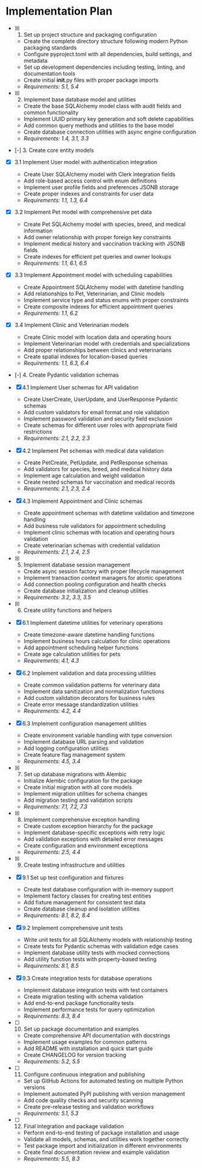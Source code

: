 # Implementation Plan

- [x] 1. Set up project structure and packaging configuration

  - Create the complete directory structure following modern Python packaging standards
  - Configure pyproject.toml with all dependencies, build settings, and metadata
  - Set up development dependencies including testing, linting, and documentation tools
  - Create initial **init**.py files with proper package imports
  - _Requirements: 5.1, 5.4_

- [x] 2. Implement base database model and utilities

  - Create the base SQLAlchemy model class with audit fields and common functionality
  - Implement UUID primary key generation and soft delete capabilities
  - Add common query methods and utilities to the base model
  - Create database connection utilities with async engine configuration
  - _Requirements: 1.4, 3.1, 3.3_

- [-] 3. Create core entity models
- [x] 3.1 Implement User model with authentication integration

  - Create User SQLAlchemy model with Clerk integration fields
  - Add role-based access control with enum definitions
  - Implement user profile fields and preferences JSONB storage
  - Create proper indexes and constraints for user data
  - _Requirements: 1.1, 1.3, 6.4_

- [x] 3.2 Implement Pet model with comprehensive pet data

  - Create Pet SQLAlchemy model with species, breed, and medical information
  - Add owner relationship with proper foreign key constraints
  - Implement medical history and vaccination tracking with JSONB fields
  - Create indexes for efficient pet queries and owner lookups
  - _Requirements: 1.1, 6.1, 6.5_

- [x] 3.3 Implement Appointment model with scheduling capabilities

  - Create Appointment SQLAlchemy model with datetime handling
  - Add relationships to Pet, Veterinarian, and Clinic models
  - Implement service type and status enums with proper constraints
  - Create composite indexes for efficient appointment queries
  - _Requirements: 1.1, 6.2_

- [x] 3.4 Implement Clinic and Veterinarian models

  - Create Clinic model with location data and operating hours
  - Implement Veterinarian model with credentials and specializations
  - Add proper relationships between clinics and veterinarians
  - Create spatial indexes for location-based queries
  - _Requirements: 1.1, 6.3, 6.4_

- [-] 4. Create Pydantic validation schemas
- [x] 4.1 Implement User schemas for API validation

  - Create UserCreate, UserUpdate, and UserResponse Pydantic schemas
  - Add custom validators for email format and role validation
  - Implement password validation and security field exclusion
  - Create schemas for different user roles with appropriate field restrictions
  - _Requirements: 2.1, 2.2, 2.3_

- [x] 4.2 Implement Pet schemas with medical data validation

  - Create PetCreate, PetUpdate, and PetResponse schemas
  - Add validators for species, breed, and medical history data
  - Implement age calculation and weight validation
  - Create nested schemas for vaccination and medical records
  - _Requirements: 2.1, 2.3, 2.4_

- [x] 4.3 Implement Appointment and Clinic schemas

  - Create appointment schemas with datetime validation and timezone handling
  - Add business rule validators for appointment scheduling
  - Implement clinic schemas with location and operating hours validation
  - Create veterinarian schemas with credential validation
  - _Requirements: 2.1, 2.4, 2.5_

- [x] 5. Implement database session management

  - Create async session factory with proper lifecycle management
  - Implement transaction context managers for atomic operations
  - Add connection pooling configuration and health checks
  - Create database initialization and cleanup utilities
  - _Requirements: 3.2, 3.3, 3.5_

- [x] 6. Create utility functions and helpers
- [x] 6.1 Implement datetime utilities for veterinary operations

  - Create timezone-aware datetime handling functions
  - Implement business hours calculation for clinic operations
  - Add appointment scheduling helper functions
  - Create age calculation utilities for pets
  - _Requirements: 4.1, 4.3_

- [x] 6.2 Implement validation and data processing utilities

  - Create common validation patterns for veterinary data
  - Implement data sanitization and normalization functions
  - Add custom validation decorators for business rules
  - Create error message standardization utilities
  - _Requirements: 4.2, 4.4_

- [x] 6.3 Implement configuration management utilities

  - Create environment variable handling with type conversion
  - Implement database URL parsing and validation
  - Add logging configuration utilities
  - Create feature flag management system
  - _Requirements: 4.5, 3.4_

- [x] 7. Set up database migrations with Alembic

  - Initialize Alembic configuration for the package
  - Create initial migration with all core models
  - Implement migration utilities for schema changes
  - Add migration testing and validation scripts
  - _Requirements: 7.1, 7.2, 7.3_

- [x] 8. Implement comprehensive exception handling

  - Create custom exception hierarchy for the package
  - Implement database-specific exceptions with retry logic
  - Add validation exceptions with detailed error messages
  - Create configuration and environment exceptions
  - _Requirements: 2.5, 4.4_

- [x] 9. Create testing infrastructure and utilities
- [x] 9.1 Set up test configuration and fixtures

  - Create test database configuration with in-memory support
  - Implement factory classes for creating test entities
  - Add fixture management for consistent test data
  - Create database cleanup and isolation utilities
  - _Requirements: 8.1, 8.2, 8.4_

- [x] 9.2 Implement comprehensive unit tests

  - Write unit tests for all SQLAlchemy models with relationship testing
  - Create tests for Pydantic schemas with validation edge cases
  - Implement database utility tests with mocked connections
  - Add utility function tests with property-based testing
  - _Requirements: 8.1, 8.5_

- [x] 9.3 Create integration tests for database operations

  - Implement database integration tests with test containers
  - Create migration testing with schema validation
  - Add end-to-end package functionality tests
  - Implement performance tests for query optimization
  - _Requirements: 8.3, 8.4_

- [ ] 10. Set up package documentation and examples

  - Create comprehensive API documentation with docstrings
  - Implement usage examples for common patterns
  - Add README with installation and quick start guide
  - Create CHANGELOG for version tracking
  - _Requirements: 5.2, 5.5_

- [ ] 11. Configure continuous integration and publishing

  - Set up GitHub Actions for automated testing on multiple Python versions
  - Implement automated PyPI publishing with version management
  - Add code quality checks and security scanning
  - Create pre-release testing and validation workflows
  - _Requirements: 5.1, 5.3_

- [ ] 12. Final integration and package validation
  - Perform end-to-end testing of package installation and usage
  - Validate all models, schemas, and utilities work together correctly
  - Test package import and initialization in different environments
  - Create final documentation review and example validation
  - _Requirements: 5.5, 8.3_
